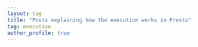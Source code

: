 ```yaml
---
layout: tag 
title: "Posts explaining how the execution works in Presto"
tag: execution 
author_profile: true
---
```

